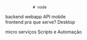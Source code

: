                 # node
backend                                         webapp
                                    API         mobile       
frontend         pra que serve?                 Desktop

micro serviços                      Scripts e Automação